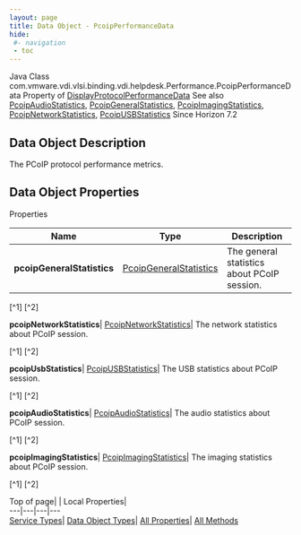 ```yaml
---
layout: page
title: Data Object - PcoipPerformanceData
hide:
 #- navigation
 - toc
---
```






Java Class
    com.vmware.vdi.vlsi.binding.vdi.helpdesk.Performance.PcoipPerformanceData
Property of
     [DisplayProtocolPerformanceData](vdi.helpdesk.Performance.DisplayProtocolPerformanceData.md#field_detail)
See also
     [PcoipAudioStatistics](vdi.helpdesk.Performance.PcoipAudioStatistics.md), [PcoipGeneralStatistics](vdi.helpdesk.Performance.PcoipGeneralStatistics.md), [PcoipImagingStatistics](vdi.helpdesk.Performance.PcoipImagingStatistics.md), [PcoipNetworkStatistics](vdi.helpdesk.Performance.PcoipNetworkStatistics.md), [PcoipUSBStatistics](vdi.helpdesk.Performance.PcoipUSBStatistics.md)
Since 
    Horizon 7.2

## Data Object Description 

The PCoIP protocol performance metrics. 

## Data Object Properties

Properties

Name |  Type |  Description   
---|---|---  
**pcoipGeneralStatistics**| [PcoipGeneralStatistics](vdi.helpdesk.Performance.PcoipGeneralStatistics.md)|  The general statistics about PCoIP session.   


[^1]
[^2]

  
**pcoipNetworkStatistics**| [PcoipNetworkStatistics](vdi.helpdesk.Performance.PcoipNetworkStatistics.md)|  The network statistics about PCoIP session.   


[^1]
[^2]

  
**pcoipUsbStatistics**| [PcoipUSBStatistics](vdi.helpdesk.Performance.PcoipUSBStatistics.md)|  The USB statistics about PCoIP session.   


[^1]
[^2]

  
**pcoipAudioStatistics**| [PcoipAudioStatistics](vdi.helpdesk.Performance.PcoipAudioStatistics.md)|  The audio statistics about PCoIP session.   


[^1]
[^2]

  
**pcoipImagingStatistics**| [PcoipImagingStatistics](vdi.helpdesk.Performance.PcoipImagingStatistics.md)|  The imaging statistics about PCoIP session.   


[^1]
[^2]

  
  
  
Top of page| | Local Properties|   
---|---|---|---  
[Service Types](index-mo_types.md)| [Data Object Types](index-do_types.md)| [All Properties](index-properties.md)| [All Methods](index-methods.md)  
  
  

